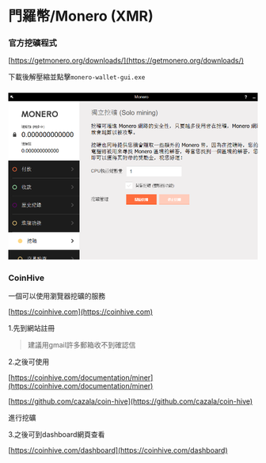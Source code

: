 # 門羅幣/Monero \(XMR\)

### 官方挖礦程式

[https://getmonero.org/downloads/](https://getmonero.org/downloads/)

下載後解壓縮並點擊`monero-wallet-gui.exe`

### ![](/assets/sd.png)

### CoinHive

一個可以使用瀏覽器挖礦的服務

[https://coinhive.com](https://coinhive.com)

1.先到網站註冊

> 建議用gmail許多郵箱收不到確認信

2.之後可使用

[https://coinhive.com/documentation/miner](https://coinhive.com/documentation/miner)

[https://github.com/cazala/coin-hive](https://github.com/cazala/coin-hive)

進行挖礦

3.之後可到dashboard網頁查看

[https://coinhive.com/dashboard](https://coinhive.com/dashboard)

